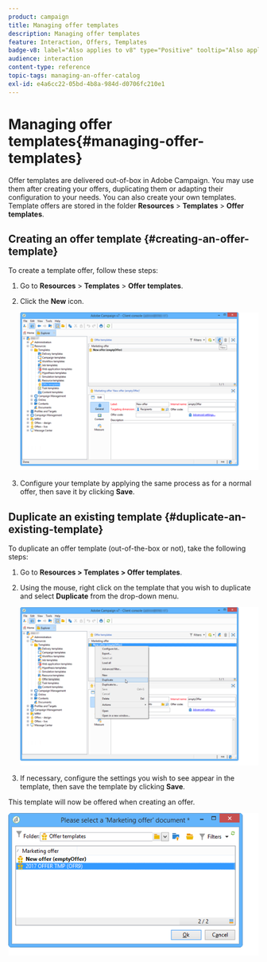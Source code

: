 ```yaml
---
product: campaign
title: Managing offer templates
description: Managing offer templates
feature: Interaction, Offers, Templates
badge-v8: label="Also applies to v8" type="Positive" tooltip="Also applies to Campaign v8"
audience: interaction
content-type: reference
topic-tags: managing-an-offer-catalog
exl-id: e4a6cc22-05bd-4b8a-984d-d0706fc210e1
---
```

# Managing offer templates{#managing-offer-templates}

 

Offer templates are delivered out-of-box in Adobe Campaign. You may use them after creating your offers, duplicating them or adapting their configuration to your needs. You can also create your own templates. Template offers are stored in the folder **Resources** > **Templates** > **Offer templates**.

## Creating an offer template {#creating-an-offer-template}

To create a template offer, follow these steps:

1. Go to **Resources** > **Templates** > **Offer templates**.
1. Click the **New** icon.

   ![](assets/offer_model_001.png)

1. Configure your template by applying the same process as for a normal offer, then save it by clicking **Save**.

## Duplicate an existing template {#duplicate-an-existing-template}

To duplicate an offer template (out-of-the-box or not), take the following steps:

1. Go to **Resources > Templates > Offer templates**.
1. Using the mouse, right click on the template that you wish to duplicate and select **Duplicate** from the drop-down menu.

   ![](assets/offer_model_002.png)

1. If necessary, configure the settings you wish to see appear in the template, then save the template by clicking **Save**.

This template will now be offered when creating an offer.

![](assets/offer_modelcreated_001.png)
